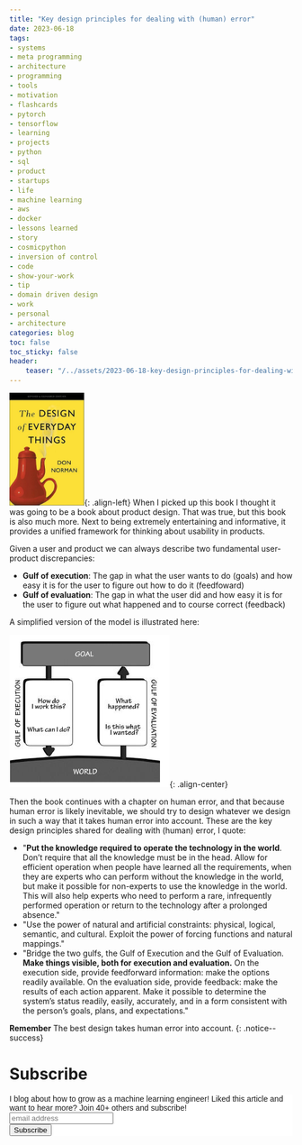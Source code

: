 ```yaml
---
title: "Key design principles for dealing with (human) error"
date: 2023-06-18
tags:
- systems
- meta programming
- architecture
- programming
- tools
- motivation
- flashcards
- pytorch
- tensorflow
- learning
- projects
- python
- sql
- product
- startups
- life
- machine learning
- aws 
- docker
- lessons learned
- story
- cosmicpython
- inversion of control
- code
- show-your-work
- tip
- domain driven design
- work
- personal
- architecture
categories: blog
toc: false
toc_sticky: false
header:
    teaser: "/../assets/2023-06-18-key-design-principles-for-dealing-with-human-error/2023-06-18-17-52-52.png"
---
```


<img src="/assets/2023-06-18-key-design-principles-for-dealing-with-human-error/2023-06-18-18-30-42.png" style="max-height: 200px">{: .align-left} 
When I picked up this book I thought it was going to be a book about product design. That was true, but this book is also much more. Next to being extremely entertaining and informative, it provides a unified framework for thinking about usability in products. 

Given a user and product we can always describe two fundamental user-product discrepancies: 

* **Gulf of execution**: The gap in what the user wants to do (goals) and how easy it is for the user to figure out how to do it (feedfoward)
* **Gulf of evaluation**: The gap in what the user did and how easy it is for the user to figure out what happened and to course correct (feedback)

A simplified version of the model is illustrated here:

![](/../assets/2023-06-18-key-design-principles-for-dealing-with-human-error/2023-06-18-17-59-33.png){: .align-center}

Then the book continues with a chapter on human error, and that because human error is likely inevitable, we should try to design whatever we design in such a way that it takes human error into account. These are the key design principles shared for dealing with (human) error, I quote: 

* "**Put the knowledge required to operate the technology in the world**. Don’t require that all the knowledge must be in the head. Allow for efficient operation when people have learned all the requirements, when they are experts who can perform without the knowledge in the world, but make it possible for non-experts to use the knowledge in the world. This will also help experts who need to perform a rare, infrequently performed operation or return to the technology after a prolonged absence."
* "Use the power of natural and artificial constraints: physical, logical, semantic, and cultural. Exploit the power of forcing functions and natural mappings."
* "Bridge the two gulfs, the Gulf of Execution and the Gulf of Evaluation. **Make things visible, both for execution and evaluation.** On the execution side, provide feedforward information: make the options readily available. On the evaluation side, provide feedback: make the results of each action apparent. Make it possible to determine the system’s status readily, easily, accurately, and in a form consistent with the person’s goals, plans, and expectations."

**Remember** The best design takes human error into account.
{: .notice--success}

# Subscribe
<!-- Begin Mailchimp Signup Form -->
<link href="//cdn-images.mailchimp.com/embedcode/horizontal-slim-10_7.css" rel="stylesheet" type="text/css">
<style type="text/css">
#mc_embed_signup{background:#fff; clear:left; font:14px Helvetica,Arial,sans-serif; width:100%;}
/* Add your own Mailchimp form style overrides in your site stylesheet or in this style block.
    We recommend moving this block and the preceding CSS link to the HEAD of your HTML file. */
</style>
<div id="mc_embed_signup">
<form action="https://gmail.us3.list-manage.com/subscribe/post?u=92fe86c389878585bc87837e8&amp;id=50543deff9" method="post" id="mc-embedded-subscribe-form" name="mc-embedded-subscribe-form" class="validate" target="_blank" novalidate>
    <div id="mc_embed_signup_scroll">
<label for="mce-EMAIL">I blog about how to grow as a machine learning engineer! Liked this article and want to hear more? Join 40+ others and subscribe!</label>
<input type="email" value="" name="EMAIL" class="email" id="mce-EMAIL" placeholder="email address" required>
    <!-- real people should not fill this in and expect good things - do not remove this or risk form bot signups-->
    <div style="position: absolute; left: -5000px;" aria-hidden="true"><input type="text" name="b_92fe86c389878585bc87837e8_50543deff9" tabindex="-1" value=""></div>
    <div class="clear"><input type="submit" value="Subscribe" name="subscribe" id="mc-embedded-subscribe" class="button"></div>
    </div>
</form>
</div>
<!--End mc_embed_signup-->
    